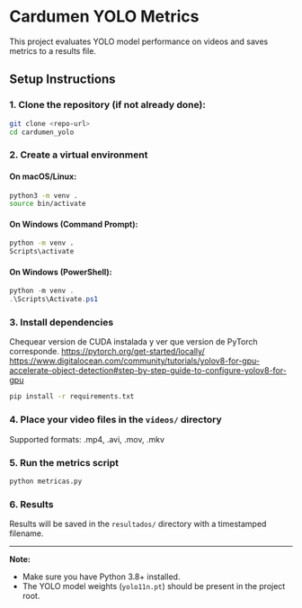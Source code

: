 # Cardumen YOLO Metrics

This project evaluates YOLO model performance on videos and saves metrics to a results file.

## Setup Instructions

### 1. Clone the repository (if not already done):
```bash
git clone <repo-url>
cd cardumen_yolo
```

### 2. Create a virtual environment

#### On **macOS/Linux**:
```bash
python3 -m venv .
source bin/activate
```

#### On **Windows** (Command Prompt):
```bat
python -m venv .
Scripts\activate
```

#### On **Windows** (PowerShell):
```powershell
python -m venv .
.\Scripts\Activate.ps1
```

### 3. Install dependencies
Chequear version de CUDA instalada y ver que version de PyTorch corresponde.
https://pytorch.org/get-started/locally/
https://www.digitalocean.com/community/tutorials/yolov8-for-gpu-accelerate-object-detection#step-by-step-guide-to-configure-yolov8-for-gpu

```bash
pip install -r requirements.txt
```

### 4. Place your video files in the `videos/` directory
Supported formats: .mp4, .avi, .mov, .mkv

### 5. Run the metrics script
```bash
python metricas.py
```

### 6. Results
Results will be saved in the `resultados/` directory with a timestamped filename.

---

**Note:**
- Make sure you have Python 3.8+ installed.
- The YOLO model weights (`yolo11n.pt`) should be present in the project root.
